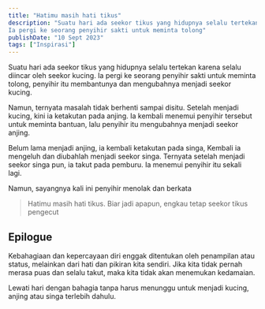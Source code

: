 ```yaml
---
title: "Hatimu masih hati tikus"
description: "Suatu hari ada seekor tikus yang hidupnya selalu tertekan karena selalu diincar oleh seekor kucing.
Ia pergi ke seorang penyihir sakti untuk meminta tolong"
publishDate: "10 Sept 2023"
tags: ["Inspirasi"]
---
```


Suatu hari ada seekor tikus yang hidupnya selalu tertekan karena selalu diincar oleh seekor kucing.
Ia pergi ke seorang penyihir sakti untuk meminta tolong, penyihir itu membantunya dan mengubahnya menjadi seekor kucing.

Namun, ternyata masalah tidak berhenti sampai disitu. Setelah menjadi kucing, kini ia ketakutan pada anjing. Ia kembali menemui penyihir tersebut untuk meminta bantuan, lalu penyihir itu mengubahnya menjadi seekor anjing.

Belum lama menjadi anjing, ia kembali ketakutan pada singa, Kembali ia mengeluh dan diubahlah menjadi seekor singa. Ternyata setelah menjadi seekor singa pun, ia takut pada pemburu. Ia menemui penyihir itu sekali lagi.

Namun, sayangnya kali ini penyihir menolak dan berkata

> Hatimu masih hati tikus. Biar jadi apapun, engkau tetap seekor tikus pengecut

## Epilogue

Kebahagiaan dan kepercayaan diri enggak ditentukan oleh penampilan atau status, melainkan dari hati dan pikiran kita sendiri. Jika kita tidak pernah merasa puas dan selalu takut, maka kita tidak akan menemukan kedamaian.

Lewati hari dengan bahagia tanpa harus menunggu untuk menjadi kucing, anjing atau singa terlebih dahulu.

